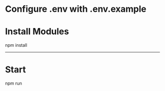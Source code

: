 # Configure .env with .env.example

# Install Modules
npm install

---------------------------------------------------------------------------------------------------------------------

# Start
npm run
